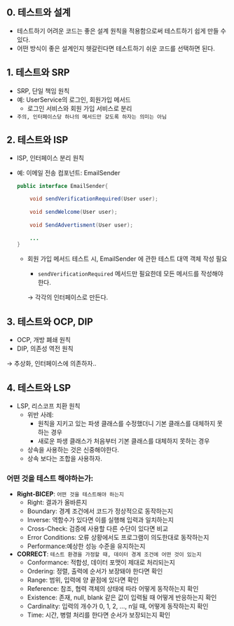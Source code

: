 ## 0. 테스트와 설계

- 테스트하기 어려운 코드는 좋은 설계 원칙을 적용함으로써 테스트하기 쉽게 만들 수 있다.
- 어떤 방식이 좋은 설계인지 헷갈린다면 테스트하기 쉬운 코드를 선택하면 된다.

## 1. 테스트와 SRP

- SRP, 단일 책임 원칙
- 예: UserService의 로그인, 회원가입 메서드
    - 로그인 서비스와 회원 가입 서비스로 분리
- `주의, 인터페이스당 하나의 메서드만 갖도록 하자는 의미는 아님`

## 2. 테스트와 ISP

- ISP, 인터페이스 분리 원칙
- 예: 이메일 전송 컴포넌트: EmailSender
    
    ```java
    public interface EmailSender{
    
    	void sendVerificationRequired(User user);
    	
    	void sendWelcome(User user);
    	
    	void SendAdvertisment(User user);
    	
    	...
    }
    ```
    
    - 회원 가입 메서드 테스트 시, EmailSender 에 관한 테스트 대역 객체 작성 필요
        - `sendVerificationRequired` 메서드만 필요한데 모든 메서드를 작성해야한다.
        
        → 각각의 인터페이스로 만든다.
        

## 3. 테스트와 OCP, DIP

- OCP, 개방 폐쇄 원칙
- DIP, 의존성 역전 원칙

→ 추상화, 인터페이스에 의존하자..

## 4. 테스트와 LSP

- LSP, 리스코프 치환 원칙
    - 위반 사례:
        - 원칙을 지키고 있는 파생 클래스를 수정했더니 기본 클래스를 대체하지 못하는 경우
        - 새로운 파생 클래스가 처음부터 기본 클래스를 대체하지 못하는 경우
    - 상속을 사용하는 것은 신중해야한다.
    - 상속 보다는 조합을 사용하자.

### 어떤 것을 테스트 해야하는가:

- **Right-BICEP**: `어떤 것을 테스트해야 하는지`
    - Right: 결과가 올바른지
    - Boundary: 경계 조건에서 코드가 정상적으로 동작하는지
    - Inverse: 역함수가 있다면 이를 실행해 입력과 일치하는지
    - Cross-Check: 검증에 사용할 다른 수단이 있다면 비교
    - Error Conditions: 오류 상황에서도 프로그램이 의도한대로 동작하는지
    - Performance:예상한 성능 수준을 유지하는지
- **CORRECT**: `테스트 환경을 가정할 때, 데이터 경계 조건에 어떤 것이 있는지`
    - Conformance: 적합성, 데이터 포맷이 제대로 처리되는지
    - Ordering: 정렬, 출력에 순서가 보장돼야 한다면 확인
    - Range: 범위, 입력에 양 끝점에 있다면 확인
    - Reference: 참조, 협력 객체의 상태에 따라 어떻게 동작하는지 확인
    - Existence: 존재, null, blank 같은 값이 입력될 때 어떻게 반응하는지 확인
    - Cardinality: 입력의 개수가 0, 1, 2, …, n일 때, 어떻게 동작하는지 확인
    - Time: 시간, 병렬 처리를 한다면 순서가 보장되는지 확인